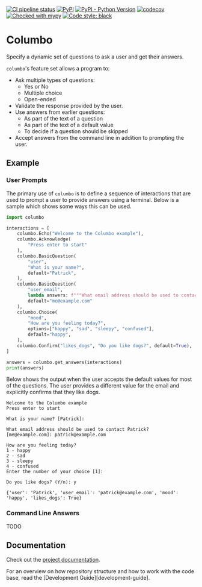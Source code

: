 [![CI pipeline status](https://github.com/wayfair-incubator/columbo/workflows/CI/badge.svg?branch=main)][ci]
[![PyPI](https://img.shields.io/pypi/v/columbo)][pypi]
[![PyPI - Python Version](https://img.shields.io/pypi/pyversions/columbo)][pypi]
[![codecov](https://codecov.io/gh/wayfair-incubator/columbo/branch/main/graph/badge.svg)][codecov]
[![Checked with mypy](https://img.shields.io/badge/mypy-checked-blue)][mypy-home]
[![Code style: black](https://img.shields.io/badge/code%20style-black-black.svg)][black-home]

# Columbo

Specify a dynamic set of questions to ask a user and get their answers.

`columbo`'s feature set allows a program to:

* Ask multiple types of questions:
    * Yes or No
    * Multiple choice
    * Open-ended
* Validate the response provided by the user.
* Use answers from earlier questions:
    * As part of the text of a question
    * As part of the text of a default value
    * To decide if a question should be skipped
* Accept answers from the command line in addition to prompting the user.


## Example

### User Prompts

The primary use of `columbo` is to define a sequence of interactions that are used to prompt a user to provide answers
using a terminal. Below is a sample which shows some ways this can be used.

```python
import columbo

interactions = [
    columbo.Echo("Welcome to the Columbo example"),
    columbo.Acknowledge(
        "Press enter to start"
    ),
    columbo.BasicQuestion(
        "user",
        "What is your name?",
        default="Patrick",
    ),
    columbo.BasicQuestion(
        "user_email",
        lambda answers: f"""What email address should be used to contact {answers["user"]}?""",
        default="me@example.com"
    ),
    columbo.Choice(
        "mood",
        "How are you feeling today?",
        options=["happy", "sad", "sleepy", "confused"],
        default="happy",
    ),
    columbo.Confirm("likes_dogs", "Do you like dogs?", default=True),
]

answers = columbo.get_answers(interactions)
print(answers)
```

Below shows the output when the user accepts the default values for most of the questions. The user provides a different
value for the email and explicitly confirms that they like dogs.

```text
Welcome to the Columbo example
Press enter to start
 
What is your name? [Patrick]:

What email address should be used to contact Patrick? [me@example.com]: patrick@example.com

How are you feeling today?
1 - happy
2 - sad
3 - sleepy
4 - confused
Enter the number of your choice [1]:

Do you like dogs? (Y/n): y

{'user': 'Patrick', 'user_email': 'patrick@example.com', 'mood': 'happy', 'likes_dogs': True}
```

### Command Line Answers

TODO

## Documentation

Check out the [project documentation][columbo-docs].

For an overview on how repository structure and how to work with the code base, read the
[Development Guide][development-guide].

[ci]: https://github.com/wayfair-incubator/columbo/actions
[pypi]: https://pypi.org/project/columbo/
[codecov]: https://codecov.io/gh/wayfair-incubator/columbo
[mypy-home]: http://mypy-lang.org/
[black-home]: https://github.com/psf/black
[columbo-docs]: https://github.com/wayfair-incubator/columbo/
[columbo-docs]: https://github.com/wayfair-incubator/columbo/development-guide/
